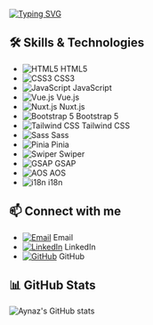 [![Typing SVG](https://readme-typing-svg.demolab.com?font=Fira+Code&size=30&duration=4000&pause=1000&color=FF69B4&center=true&vCenter=true&width=600&lines=My+Name+Is+Aynaz+Shahrokh;Front+End+Developer)](https://git.io/typing-svg)


## 🛠 Skills & Technologies

- ![HTML5](https://img.shields.io/badge/HTML5-E34F26?style=for-the-badge&logo=html5&logoColor=white) HTML5
- ![CSS3](https://img.shields.io/badge/CSS3-1572B6?style=for-the-badge&logo=css3&logoColor=white) CSS3
- ![JavaScript](https://img.shields.io/badge/JavaScript-323330?style=for-the-badge&logo=javascript&logoColor=F7DF1E) JavaScript
- ![Vue.js](https://img.shields.io/badge/Vue.js-35495E?style=for-the-badge&logo=vuedotjs&logoColor=4FC08D) Vue.js
- ![Nuxt.js](https://img.shields.io/badge/Nuxt-00C58E?style=for-the-badge&logo=nuxtdotjs&logoColor=white) Nuxt.js
- ![Bootstrap 5](https://img.shields.io/badge/Bootstrap-7952B3?style=for-the-badge&logo=bootstrap&logoColor=white) Bootstrap 5
- ![Tailwind CSS](https://img.shields.io/badge/Tailwind_CSS-06B6D4?style=for-the-badge&logo=tailwind-css&logoColor=white) Tailwind CSS
- ![Sass](https://img.shields.io/badge/Sass-CC6699?style=for-the-badge&logo=sass&logoColor=white) Sass
- ![Pinia](https://img.shields.io/badge/Pinia-DC3D24?style=for-the-badge&logo=pinia&logoColor=white) Pinia
- ![Swiper](https://img.shields.io/badge/Swiper-6332F6?style=for-the-badge&logo=swiper&logoColor=white) Swiper
- ![GSAP](https://img.shields.io/badge/GSAP-88CE02?style=for-the-badge&logo=greensock&logoColor=white) GSAP
- ![AOS](https://img.shields.io/badge/AOS-FF6F61?style=for-the-badge&logo=scrollreveal&logoColor=white) AOS
- ![i18n](https://img.shields.io/badge/i18n-FF6F00?style=for-the-badge&logo=translate&logoColor=white) i18n

## 📫 Connect with me

- [![Email](https://img.shields.io/badge/Email-D14836?style=for-the-badge&logo=gmail&logoColor=white)](mailto:shahrookhaynaz@gmail.com) Email
- [![LinkedIn](https://img.shields.io/badge/LinkedIn-0A66C2?style=for-the-badge&logo=linkedin&logoColor=white)](https://www.linkedin.com/in/aynaz-shahrokh-4a4251322) LinkedIn
- [![GitHub](https://img.shields.io/badge/GitHub-181717?style=for-the-badge&logo=github&logoColor=white)](https://github.com/shahroukh) GitHub


## 📊 GitHub Stats

![Aynaz's GitHub stats](https://github-readme-stats.vercel.app/api?username=shahroukh&show_icons=true&theme=radical)





